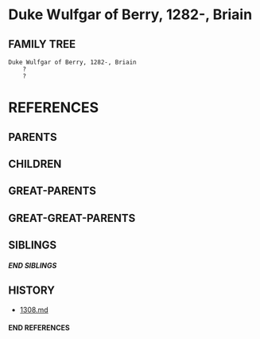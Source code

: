 # Duke Wulfgar of Berry, 1282-, Briain

## FAMILY TREE
```
Duke Wulfgar of Berry, 1282-, Briain
    ?
    ?
```


# REFERENCES

## PARENTS 

## CHILDREN 


## GREAT-PARENTS 


## GREAT-GREAT-PARENTS 

## SIBLINGS

##### END SIBLINGS  
## HISTORY
* [1308.md](../h/1308.md)

#### END REFERENCES
